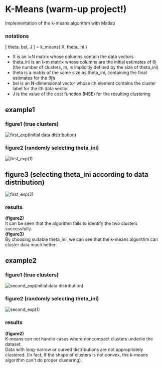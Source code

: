 # K-Means (warm-up project!)

Implementation of the k-means algorithm with Matlab 

### notations
[ theta, bel, J ] = k_means( X, theta_ini ) <br />
- X is an l×N matrix whose columns contain the data vectors <br />
- theta_ini is an l×m matrix whose columns are the initial estimates of θj (the number of clusters, m, is implicitly defined by the size of theta_ini) <br />
- theta is a matrix of the same size as theta_ini, containing the final estimates for the θj’s <br />
- bel is an N-dimensional vector whose ith element contains the cluster label for the ith data vector
- J is the value of the cost function (MSE) for the resulting clustering

## example1
### figure1 (true clusters)
![first_exp(initial data distribution)](https://user-images.githubusercontent.com/85555218/121414872-5e4a7e00-c97c-11eb-9722-f351f8f5d13b.jpg)
### figure2 (randomly selecting theta_ini)
![first_exp(1)](https://user-images.githubusercontent.com/85555218/121415423-f6e0fe00-c97c-11eb-9a49-542890e85d5d.jpg)
## figure3 (selecting theta_ini according to data distribution)
![first_exp(2)](https://user-images.githubusercontent.com/85555218/121415459-006a6600-c97d-11eb-9bd5-ebf976e379bd.jpg)
### results
**(figure2)** <br />
It can be seen that the algorithm fails to identify the two clusters successfully. <br />
**(figure3)** <br />
By choosing suitable theta_ini, we can see that the k-means algorithm can cluster data much better.

## example2
### figure1 (true clusters)
![second_exp(initial data distribution)](https://user-images.githubusercontent.com/85555218/121418115-debeae00-c97f-11eb-89ab-45c4e33a2e18.jpg)
### figure2 (randomly selecting theta_ini)
![second_exp(1)](https://user-images.githubusercontent.com/85555218/121418180-f0a05100-c97f-11eb-994d-ad9ab86b1294.jpg)
### results
**(figure2)** <br />
K-means can not handle cases where noncompact clusters underlie the dataset. <br />
Data with long-narrow or curved distributions are not appropriately clustered. (In fact, If the shape of clusters is not convex, the k-means algorithm can't do proper clustering).
